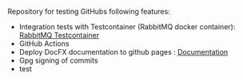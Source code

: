 Repository for testing GitHubs following features:

- Integration tests with Testcontainer (RabbitMQ docker container): [RabbitMQ Testcontainer](https://testcontainers.com/modules/rabbitmq/)
- GitHub Actions
- Deploy DocFX documentation to github pages : [Documentation](https://adrian-moll.github.io/github-actions-playground/)
- Gpg signing of commits
- test
